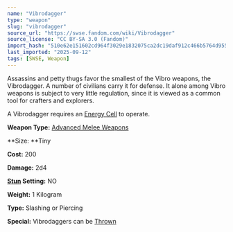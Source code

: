 ```yaml
---
name: "Vibrodagger"
type: "weapon"
slug: "vibrodagger"
source_url: "https://swse.fandom.com/wiki/Vibrodagger"
source_license: "CC BY-SA 3.0 (Fandom)"
import_hash: "510e62e151602cd964f3029e1832075ca2dc19daf912c466b5764d955c274312"
last_imported: "2025-09-12"
tags: [SWSE, Weapon]
---
```

Assassins and petty thugs favor the smallest of the Vibro weapons, the Vibrodagger. A number of civilians carry it for defense. It alone among Vibro weapons is subject to very little regulation, since it is viewed as a common tool for crafters and explorers.

A Vibrodagger requires an [Energy Cell](https://swse.fandom.com/wiki/Energy_Cell) to operate.

**Weapon Type:** [Advanced Melee Weapons](https://swse.fandom.com/wiki/Advanced_Melee_Weapons)

**Size: **Tiny

**Cost:** 200

**Damage:** 2d4

**[Stun](https://swse.fandom.com/wiki/Stun) Setting:** NO

**Weight:** 1 Kilogram

**Type:** Slashing or Piercing

**Special:** Vibrodaggers can be [Thrown](https://swse.fandom.com/wiki/Thrown)